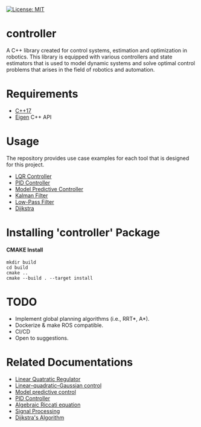 [![License: MIT](https://img.shields.io/badge/License-MIT-yellow.svg)](https://opensource.org/licenses/MIT)

**controller**
====

A C++ library created for control systems, estimation and optimization in robotics. This library is equipped with various controllers and state estimators that is used to model dynamic systems and solve optimal control problems that arises in the field of robotics and automation.

**Requirements**
====

- [C++17](https://en.cppreference.com/w/cpp/17)
- [Eigen](http://eigen.tuxfamily.org/index.php?title=Main_Page#Download) C++ API

**Usage**
====

The repository provides use case examples for each tool that is designed for this project.

- [LQR Controller](https://github.com/duckstarr/controller/blob/master/src/control_system/lqr_controller/src/lqr.cpp)
- [PID Controller](https://github.com/duckstarr/controller/blob/master/src/control_system/pid_controller/src/pid.cpp)
- [Model Predictive Controller](https://github.com/duckstarr/controller/blob/master/src/control_system/mpc/src/mpc.cpp)
- [Kalman Filter](https://github.com/duckstarr/controller/blob/master/src/signal_processing/kalman_filter/src/kalman.cpp)
- [Low-Pass Filter](https://github.com/duckstarr/controller/blob/master/src/signal_processing/low_pass_filter/src/lpf.cpp)
- [Dijkstra](https://github.com/duckstarr/controller/blob/master/src/path_planning/dijkstra/src/dijkstra_node.cpp)

**Installing 'controller' Package**
====

#### CMAKE Install
```
mkdir build
cd build
cmake ..
cmake --build . --target install
```

**TODO**
====
- Implement global planning algorithms (i.e., RRT*, A*).
- Dockerize & make ROS compatible.
- CI/CD
- Open to suggestions.

**Related Documentations**
====

- [Linear Quatratic Regulator](https://en.wikipedia.org/wiki/Linear%E2%80%93quadratic_regulator)
- [Linear–quadratic–Gaussian control](https://en.wikipedia.org/wiki/Linear%E2%80%93quadratic%E2%80%93Gaussian_control)
- [Model predictive control](https://en.wikipedia.org/wiki/Model_predictive_control)
- [PID Controller](https://en.wikipedia.org/wiki/PID_controller)
- [Algebraic Riccati equation](https://en.wikipedia.org/wiki/Algebraic_Riccati_equation)
- [Signal Processing](https://en.wikipedia.org/wiki/Filter_(signal_processing))
- [Dijkstra's Algorithm](https://en.wikipedia.org/wiki/Dijkstra%27s_algorithm)